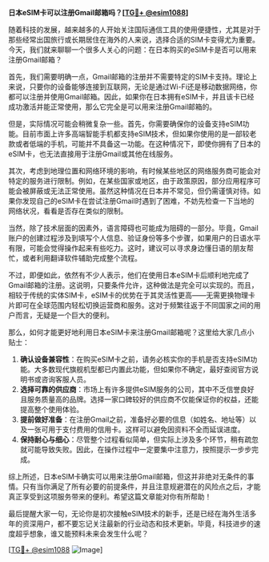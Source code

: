**日本eSIM卡可以注册Gmail邮箱吗？[[TG💪+ @esim1088](https://t.me/s/esim1088)]**

随着科技的发展，越来越多的人开始关注国际通信工具的使用便捷性，尤其是对于那些经常出国旅行或长期居住在海外的人来说，选择合适的SIM卡变得尤为重要。今天，我们就来聊聊一个很多人关心的问题：在日本购买的eSIM卡是否可以用来注册Gmail邮箱？

首先，我们需要明确一点，Gmail邮箱的注册并不需要特定的SIM卡支持。理论上来说，只要你的设备能够连接到互联网，无论是通过Wi-Fi还是移动数据网络，你都可以注册并使用Gmail邮箱。因此，如果你在日本拥有eSIM卡，并且该卡已经成功激活并能正常使用，那么它完全是可以用来注册Gmail邮箱的。

但是，实际情况可能会稍微复杂一些。首先，你需要确保你的设备支持eSIM功能。目前市面上许多高端智能手机都支持eSIM技术，但如果你使用的是一部较老款或者低端的手机，可能并不具备这一功能。在这种情况下，即使你拥有了日本的eSIM卡，也无法直接用于注册Gmail或其他在线服务。

其次，考虑到地理位置和网络环境的影响，有时候某些地区的网络服务商可能会对特定的服务进行限制。例如，在某些国家或地区，由于政策原因，部分应用程序可能会被屏蔽或无法正常使用。虽然这种情况在日本并不常见，但仍需谨慎对待。如果你发现自己的eSIM卡在尝试注册Gmail时遇到了困难，不妨先检查一下当地的网络状况，看看是否存在类似的限制。

当然，除了技术层面的因素外，语言障碍也可能成为阻碍的一部分。毕竟，Gmail账户的创建过程涉及到填写个人信息、验证身份等多个步骤，如果用户的日语水平有限，可能会觉得操作起来有些吃力。这时，建议可以寻求身边懂日语的朋友帮忙，或者利用翻译软件辅助完成整个流程。

不过，即便如此，依然有不少人表示，他们在使用日本eSIM卡后顺利地完成了Gmail邮箱的注册。这说明，只要条件允许，这种做法是完全可以实现的。而且，相较于传统的实体SIM卡，eSIM卡的优势在于其灵活性更高——无需更换物理卡片即可在全球范围内轻松切换运营商和服务。这对于频繁往返于不同国家之间的用户而言，无疑是一个巨大的便利。

那么，如何才能更好地利用日本eSIM卡来注册Gmail邮箱呢？这里给大家几点小贴士：

1. **确认设备兼容性**：在购买eSIM卡之前，请务必核实你的手机是否支持eSIM功能。大多数现代旗舰机型都已内置此功能，但如果你不确定，最好查阅官方说明书或咨询客服人员。
2. **选择可靠的供应商**：市场上有许多提供eSIM服务的公司，其中不乏信誉良好且服务质量高的品牌。选择一家口碑较好的供应商不仅能保证你的权益，还能提高整个使用体验。
3. **提前做好准备**：在注册Gmail之前，准备好必要的信息（如姓名、地址等）以及一张可用于支付费用的信用卡。这样可以避免因资料不全而延误进度。
4. **保持耐心与细心**：尽管整个过程看似简单，但实际上涉及多个环节，稍有疏忽就可能导致失败。因此，在操作过程中一定要集中注意力，按照提示一步步完成。

综上所述，日本eSIM卡确实可以用来注册Gmail邮箱，但这并非绝对无条件的事情。只有当你满足了所有必要的前提条件，并且注意规避潜在的风险点之后，才能真正享受到这项服务带来的便利。希望这篇文章能对你有所帮助！

最后提醒大家一句，无论你是初次接触eSIM技术的新手，还是已经在海外生活多年的资深用户，都不要忘记关注最新的行业动态和技术更新。毕竟，科技进步的速度超乎想象，谁又能预料未来会发生什么呢？

[[TG💪+ @esim1088](https://t.me/s/esim1088) ![Image](https://i.postimg.cc/4NQfJmqS/Snipaste-2025-05-13-00-14-12.png)]